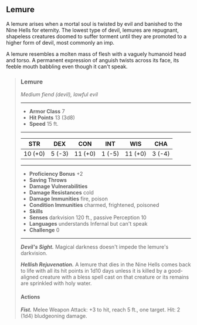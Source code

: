 ## Lemure
A lemure arises when a mortal soul is twisted by evil and banished to the Nine Hells for eternity. The lowest type of devil, lemures are repugnant, shapeless creatures doomed to suffer torment until they are promoted to a higher form of devil, most commonly an imp.

A lemure resembles a molten mass of flesh with a vaguely humanoid head and torso. A permanent expression of anguish twists across its face, its feeble mouth babbling even though it can't speak.

>### Lemure
>*Medium fiend (devil), lawful evil*
>___
>- **Armor Class** 7
>- **Hit Points** 13 (3d8)
>- **Speed** 15 ft.
>___
>|**STR**|**DEX**|**CON**|**INT**|**WIS**|**CHA**|
>|:---:|:---:|:---:|:---:|:---:|:---:|
>|10 (+0)|5 (-3)|11 (+0)|1 (-5)|11 (+0)|3 (-4)|
>
>___
>- **Proficiency Bonus** +2
>- **Saving Throws** 
>- **Damage Vulnerabilities** 
>- **Damage Resistances** cold
>- **Damage Immunities** fire, poison
>- **Condition Immunities** charmed, frightened, poisoned
>- **Skills** 
>- **Senses** darkvision 120 ft., passive Perception 10
>- **Languages** understands Infernal but can't speak
>- **Challenge** 0
>___
>***Devil's Sight.*** Magical darkness doesn't impede the lemure's darkvision.
>
>***Hellish Rejuvenation.*** A lemure that dies in the Nine Hells comes back to life with all its hit points in 1d10 days unless it is killed by a good-aligned creature with a bless spell cast on that creature or its remains are sprinkled with holy water.
>
>#### Actions
>***Fist.*** Melee Weapon Attack: +3 to hit, reach 5 ft., one target. Hit: 2 (1d4) bludgeoning damage.
>
